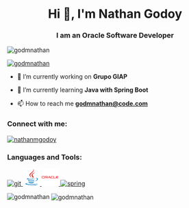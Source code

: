 <h1 align="center">Hi 👋, I'm Nathan Godoy</h1>
<h3 align="center">I am an Oracle Software Developer</h3>

<p align="left"> <img src="https://komarev.com/ghpvc/?username=godmnathan&label=Profile%20views&color=0e75b6&style=flat" alt="godmnathan" /> </p>

<p align="left"> <a href="https://github.com/ryo-ma/github-profile-trophy"><img src="https://github-profile-trophy.vercel.app/?username=godmnathan" alt="godmnathan" /></a> </p>

- 🔭 I’m currently working on **Grupo GIAP**

- 🌱 I’m currently learning **Java with Spring Boot**

- 📫 How to reach me **godmnathan@code.com**

<h3 align="left">Connect with me:</h3>
<p align="left">
<a href="https://linkedin.com/in/nathanmgodoy" target="blank"><img align="center" src="https://raw.githubusercontent.com/rahuldkjain/github-profile-readme-generator/master/src/images/icons/Social/linked-in-alt.svg" alt="nathanmgodoy" height="30" width="40" /></a>
</p>

<h3 align="left">Languages and Tools:</h3>
<p align="left"> <a href="https://git-scm.com/" target="_blank" rel="noreferrer"> <img src="https://www.vectorlogo.zone/logos/git-scm/git-scm-icon.svg" alt="git" width="40" height="40"/> </a> <a href="https://www.java.com" target="_blank" rel="noreferrer"> <img src="https://raw.githubusercontent.com/devicons/devicon/master/icons/java/java-original.svg" alt="java" width="40" height="40"/> </a> <a href="https://www.oracle.com/" target="_blank" rel="noreferrer"> <img src="https://raw.githubusercontent.com/devicons/devicon/master/icons/oracle/oracle-original.svg" alt="oracle" width="40" height="40"/> </a> <a href="https://spring.io/" target="_blank" rel="noreferrer"> <img src="https://www.vectorlogo.zone/logos/springio/springio-icon.svg" alt="spring" width="40" height="40"/> </a> </p>

<p><img align="left" src="https://github-readme-stats.vercel.app/api/top-langs?username=godmnathan&show_icons=true&locale=en&layout=compact" alt="godmnathan" /></p>

<p>&nbsp;<img align="center" src="https://github-readme-stats.vercel.app/api?username=godmnathan&show_icons=true&locale=en" alt="godmnathan" /></p>
